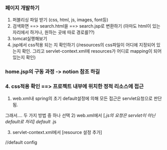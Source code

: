 ### 페이지 개발하기
1. 퍼블리싱 파일 받기 (css, html, js, images, font등)
2. 검색화면 ==> search.html을 ==> search.jsp로 변환하기 (아마도 html이 있는 자리에서 하거나, 원하는 곳에 따로 경로를??)
3. tomcat실행해보기
4. jsp에서 css적용 되는 지 확인하기 (/resources의 css파일이 어디에 지정되어 있는지 확인. 그리고 servlet-context.xml에 
resources가 어디로 mapping이 되어 있는지 확인)



### home.jsp의 구동 과정 -> notion 참조 하길



### 4. css적용 확인 ==> 프로젝트 내부에 위치한 정적 리소스에 접근
1) web.xml내 spring의 초기 default설정에 의해 모든 접근은 servlet요청으로 판단됨.

그래서.... 두 가지 방법 중 하나 선택
2) web.xml에서 [*.js의 요청은 servlet이 아닌 default로 처리]
<servlet-mapping>
        <servlet-name>default</servlet-name>
        <url-pattern>*.js</url-pattern>
</servlet-mapping>

3) servlet-context.xml에서 [resource 설정 추가]
<resources mapping="/js/**" location="/resources/js/" />
<resources mapping="/resources/**" location="/resources/" /> //default config